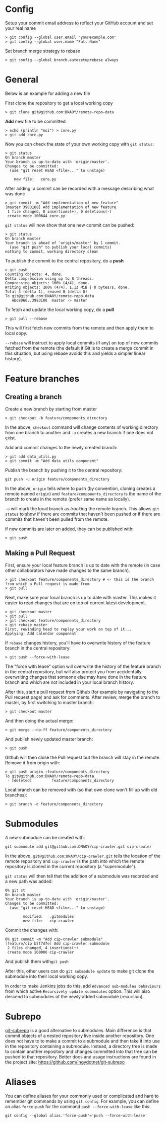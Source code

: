 # Config

Setup your commit email address to reflect your GitHub account and set your real name

    > git config --global user.email "you@example.com"
    > git config --global user.name "Full Name"

Set branch merge strategy to rebase

    > git config --global branch.autosetuprebase always

# General

Below is an example for adding a new file

First clone the repository to get a local working copy

    > git clone git@github.com:DNAOY/remote-repo-data

**Add** new file to be committed

    > echo (println "moi") > core.py
    > git add core.py

Now you can check the state of your own working copy with `git status`:

    > git status
    On branch master
    Your branch is up-to-date with 'origin/master'.
    Changes to be committed:
      (use "git reset HEAD <file>..." to unstage)

	    new file:   core.py

After adding, a commit can be recorded with a message describing what was done

    > git commit -m "Add implementation of new feature"
    [master 3983100] Add implementation of new feature
     1 file changed, 0 insertions(+), 0 deletions(-)
     create mode 100644 core.py

`git status` will now show that one new commit can be pushed:

    > git status
    On branch master
    Your branch is ahead of 'origin/master' by 1 commit.
      (use "git push" to publish your local commits)
    nothing to commit, working directory clean

To publish the commit to the central repository, do a **push**

    > git push
    Counting objects: 4, done.
    Delta compression using up to 8 threads.
    Compressing objects: 100% (4/4), done.
    Writing objects: 100% (4/4), 1.13 MiB | 0 bytes/s, done.
    Total 4 (delta 1), reused 0 (delta 0)
    To git@github.com:DNAOY/remote-repo-data
       ebc8066..3983100  master -> master

To fetch and update the local working copy, do a **pull**

    > git pull --rebase

This will first fetch new commits from the remote and then apply them to local copy. 

`--rebase` will instruct to apply local commits (if any) on top of new commits fetched from the remote (the default it Git is to create a merge commit in this situation, but using rebase avoids this and yields a simpler linear history).

# Feature branches

## Creating a branch

Create a new branch by starting from master

    > git checkout -b feature/components_directory

In the above, `checkout` command will change contents of working directory from one branch to another and `-u` creates a new branch if one does not exist.

Add and commit changes to the newly created branch:

    > git add data_utils.py
    > git commit -m "Add data utils component"

Publish the branch by pushing it to the central repository:

    git push -u origin feature/components_directory

In the above, `origin` tells where to push (by convention, cloning creates a remote named `origin`) and `feature/components_directory` is the name of the branch to create in the remote (prefer same name as locally).

`-u` will mark the local branch as *tracking* the remote branch. This allows `git status` to show if there are commits that haven't been pushed or if there are commits that haven't been pulled from the remote.

If new commits are later on added, they can be published with:

    > git push

## Making a Pull Request

First, ensure your local feature branch is up to date with the remote (in case other collaborators have made changes to the same branch).

    > git checkout feature/components_directory # <- this is the branch from which a Pull request is made from
    > git pull

Next, make sure your local branch is up to date with master. This makes it easier to read changes that are on top of current latest development.

    > git checkout master
    > git pull
    > git checkout feature/components_directory
    > git rebase master
    First, rewinding head to replay your work on top of it...
    Applying: Add calendar component

If `rebase` changes history, you'll have to overwrite history of the feature branch in the central repository:

    > git push --force-with-lease

The "force with lease" option will overwrite the history of the feature branch in the central repository, but will also protect you from accidentally overwriting changes that someone else may have done in the feature branch and which are not included in your local branch history.

After this, start a pull request from Github (for example by navigating to the Pull request page) and ask for comments. After review, merge the branch to master, by first switching to master branch:

    > git checkout master

And then doing the actual merge:

    > git merge --no-ff feature/components_directory

And publish newly updated master branch:

    > git push

Github will then close the Pull request but the branch will stay in the remote. Remove it from origin with:

    > git push origin :feature/components_directory
    To git@github.com:DNAOY/remote-repo-data
     - [deleted]         feature/components_directory

Local branch can be removed with (so that own clone won't fill up with old branches):

    > git branch -d feature/components_directory

# Submodules

A new submodule can be created with:

    git submodule add git@github.com:DNAOY/cip-crawler.git cip-crawler

In the above, `git@github.com:DNAOY/cip-crawler.git` tells the location of the remote repository and `cip-crawler` is the path into which the remote repository is cloned in the current repository (a "supermodule").

`git status` will then tell that the addition of a submodule was recorded and a new path was added:

```
0% git st
On branch master
Your branch is up-to-date with 'origin/master'.
Changes to be committed:
  (use "git reset HEAD <file>..." to unstage)

       	modified:   .gitmodules
       	new file:   cip-crawler
```

Commit the changes with:

```
0% git commit -m "Add cip-crawler submodule"
[feature/cip b5f7d7e] Add cip-crawler submodule
 2 files changed, 4 insertions(+)
 create mode 160000 cip-crawler
```

And publish them with`git push`

After this, other users can do `git submodule update` to make git clone the submodule into their local working copy.

In order to make Jenkins jobs do this, add `Advanced sub-modules behaviours` from which active `Recursively update submodules` option. This will also descend to submodules of the newly added submodule (recursion).

# Subrepo

[git-subrepo](https://github.com/ingydotnet/git-subrepo) is a good alternative to submodules. Main difference is that commit objects of a nested repository live inside another repository. One does not have to to make a commit to a submodule and then take it into use in the repository containing a submodule. Instead, a directory tree is made to contain another repository and changes committed into that tree can be pushed to that repository. Better docs and usage instructions are found in the project site: https://github.com/ingydotnet/git-subrepo

# Aliases

You can define aliases for your commonly used or complicated and hard to remember git commands by using `git config`. For example, you can define an alias `force-push` for the command `push --force-with-lease` like this:

```
git config --global alias.'force-push'='push --force-with-lease'
```